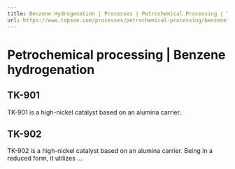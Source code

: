 ```yaml
---
title: Benzene Hydrogenation | Processes | Petrochemical Processing | Topsoe
url: https://www.topsoe.com/processes/petrochemical-processing/benzene-hydrogenation#main-content
---
```


# Petrochemical processing | Benzene hydrogenation

## TK-901

TK-901 is a high-nickel catalyst based on an alumina carrier.

## TK-902

TK-902 is a high-nickel catalyst based on an alumina carrier. Being in a reduced form, it utilizes ...